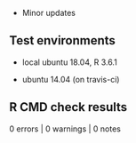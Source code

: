 - Minor updates

## Test environments
* local ubuntu 18.04, R 3.6.1

* ubuntu 14.04 (on travis-ci)

## R CMD check results

0 errors | 0 warnings | 0 notes

